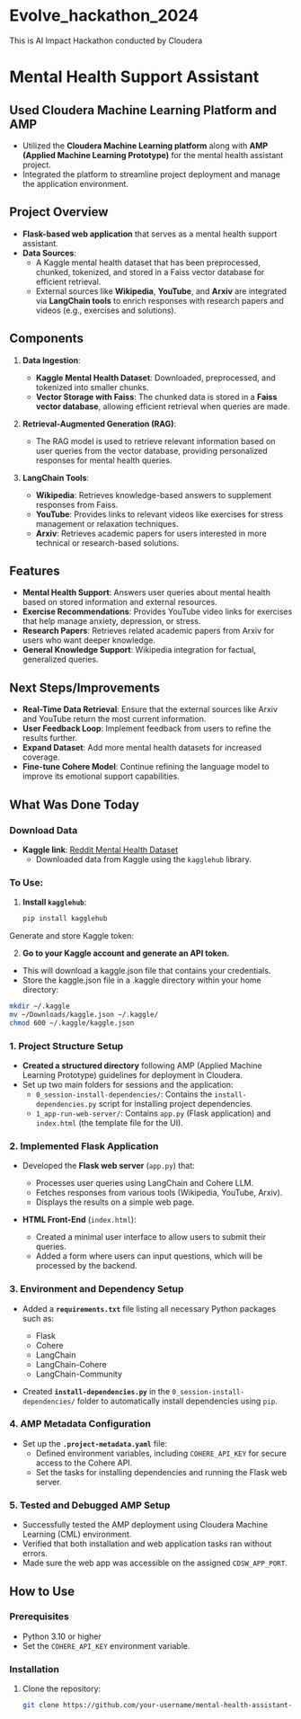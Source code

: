 # Evolve_hackathon_2024
This is AI Impact Hackathon conducted by Cloudera

# Mental Health Support Assistant
## Used Cloudera Machine Learning Platform and AMP

- Utilized the **Cloudera Machine Learning platform** along with **AMP (Applied Machine Learning Prototype)** for the mental health assistant project.
- Integrated the platform to streamline project deployment and manage the application environment.
  
## Project Overview
- **Flask-based web application** that serves as a mental health support assistant.
- **Data Sources**: 
  - A Kaggle mental health dataset that has been preprocessed, chunked, tokenized, and stored in a Faiss vector database for efficient retrieval.
  - External sources like **Wikipedia**, **YouTube**, and **Arxiv** are integrated via **LangChain tools** to enrich responses with research papers and videos (e.g., exercises and solutions).

## Components
1. **Data Ingestion**:
   - **Kaggle Mental Health Dataset**: Downloaded, preprocessed, and tokenized into smaller chunks.
   - **Vector Storage with Faiss**: The chunked data is stored in a **Faiss vector database**, allowing efficient retrieval when queries are made.

2. **Retrieval-Augmented Generation (RAG)**:
   - The RAG model is used to retrieve relevant information based on user queries from the vector database, providing personalized responses for mental health queries.
   
3. **LangChain Tools**:
   - **Wikipedia**: Retrieves knowledge-based answers to supplement responses from Faiss.
   - **YouTube**: Provides links to relevant videos like exercises for stress management or relaxation techniques.
   - **Arxiv**: Retrieves academic papers for users interested in more technical or research-based solutions.

## Features
- **Mental Health Support**: Answers user queries about mental health based on stored information and external resources.
- **Exercise Recommendations**: Provides YouTube video links for exercises that help manage anxiety, depression, or stress.
- **Research Papers**: Retrieves related academic papers from Arxiv for users who want deeper knowledge.
- **General Knowledge Support**: Wikipedia integration for factual, generalized queries.

## Next Steps/Improvements
- **Real-Time Data Retrieval**: Ensure that the external sources like Arxiv and YouTube return the most current information.
- **User Feedback Loop**: Implement feedback from users to refine the results further.
- **Expand Dataset**: Add more mental health datasets for increased coverage.
- **Fine-tune Cohere Model**: Continue refining the language model to improve its emotional support capabilities.


## What Was Done Today

### Download Data 
- **Kaggle link**: [Reddit Mental Health Dataset](https://www.kaggle.com/datasets/entenam/reddit-mental-health-dataset)
  - Downloaded data from Kaggle using the `kagglehub` library.

### To Use:

1. **Install `kagglehub`**:
   ```bash
   pip install kagglehub
   
Generate and store Kaggle token:

2. **Go to your Kaggle account and generate an API token.**
   
- This will download a kaggle.json file that contains your credentials.
- Store the kaggle.json file in a .kaggle directory within your home directory:

``` bash
mkdir ~/.kaggle
mv ~/Downloads/kaggle.json ~/.kaggle/
chmod 600 ~/.kaggle/kaggle.json
```

### 1. **Project Structure Setup**

- **Created a structured directory** following AMP (Applied Machine Learning Prototype) guidelines for deployment in Cloudera.
- Set up two main folders for sessions and the application:
  - `0_session-install-dependencies/`: Contains the `install-dependencies.py` script for installing project dependencies.
  - `1_app-run-web-server/`: Contains `app.py` (Flask application) and `index.html` (the template file for the UI).

### 2. **Implemented Flask Application**

- Developed the **Flask web server** (`app.py`) that:
  - Processes user queries using LangChain and Cohere LLM.
  - Fetches responses from various tools (Wikipedia, YouTube, Arxiv).
  - Displays the results on a simple web page.

- **HTML Front-End** (`index.html`):
  - Created a minimal user interface to allow users to submit their queries.
  - Added a form where users can input questions, which will be processed by the backend.

### 3. **Environment and Dependency Setup**

- Added a **`requirements.txt`** file listing all necessary Python packages such as:
  - Flask
  - Cohere
  - LangChain
  - LangChain-Cohere
  - LangChain-Community

- Created **`install-dependencies.py`** in the `0_session-install-dependencies/` folder to automatically install dependencies using `pip`.

### 4. **AMP Metadata Configuration**

- Set up the **`.project-metadata.yaml`** file:
  - Defined environment variables, including `COHERE_API_KEY` for secure access to the Cohere API.
  - Set the tasks for installing dependencies and running the Flask web server.

### 5. **Tested and Debugged AMP Setup**

- Successfully tested the AMP deployment using Cloudera Machine Learning (CML) environment.
- Verified that both installation and web application tasks ran without errors.
- Made sure the web app was accessible on the assigned `CDSW_APP_PORT`.

## How to Use

### Prerequisites

- Python 3.10 or higher
- Set the `COHERE_API_KEY` environment variable.

### Installation

1. Clone the repository:

   ```bash
   git clone https://github.com/your-username/mental-health-assistant-amp.git
